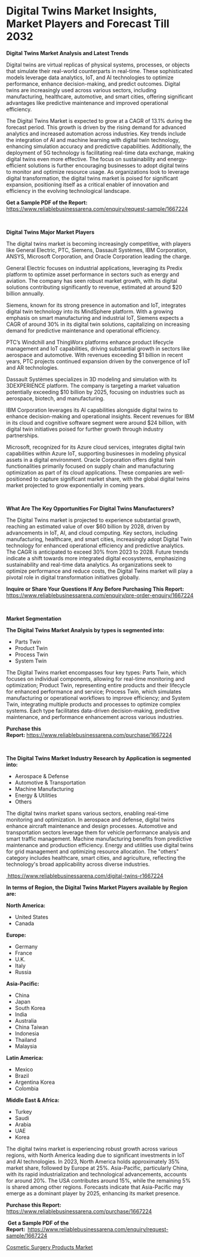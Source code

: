 <p><h1>Digital Twins Market Insights, Market Players and Forecast Till 2032</h1></p><p><strong>Digital Twins Market Analysis and Latest Trends</strong></p>
<p><p>Digital twins are virtual replicas of physical systems, processes, or objects that simulate their real-world counterparts in real-time. These sophisticated models leverage data analytics, IoT, and AI technologies to optimize performance, enhance decision-making, and predict outcomes. Digital twins are increasingly used across various sectors, including manufacturing, healthcare, automotive, and smart cities, offering significant advantages like predictive maintenance and improved operational efficiency.</p><p>The Digital Twins Market is expected to grow at a CAGR of 13.1% during the forecast period. This growth is driven by the rising demand for advanced analytics and increased automation across industries. Key trends include the integration of AI and machine learning with digital twin technology, enhancing simulation accuracy and predictive capabilities. Additionally, the deployment of 5G technology is facilitating real-time data exchange, making digital twins even more effective. The focus on sustainability and energy-efficient solutions is further encouraging businesses to adopt digital twins to monitor and optimize resource usage. As organizations look to leverage digital transformation, the digital twins market is poised for significant expansion, positioning itself as a critical enabler of innovation and efficiency in the evolving technological landscape.</p></p>
<p><strong>Get a Sample PDF of the Report:&nbsp;</strong> <a href="https://www.reliablebusinessarena.com/enquiry/request-sample/1667224?utm_campaign=2004&utm_medium=2&utm_source=Github&utm_content=ia&utm_term=06032025&utm_id=digital-twins">https://www.reliablebusinessarena.com/enquiry/request-sample/1667224</a></p>
<p>&nbsp;</p>
<p><strong>Digital Twins Major Market Players</strong></p>
<p><p>The digital twins market is becoming increasingly competitive, with players like General Electric, PTC, Siemens, Dassault Systèmes, IBM Corporation, ANSYS, Microsoft Corporation, and Oracle Corporation leading the charge. </p><p>General Electric focuses on industrial applications, leveraging its Predix platform to optimize asset performance in sectors such as energy and aviation. The company has seen robust market growth, with its digital solutions contributing significantly to revenue, estimated at around $20 billion annually.</p><p>Siemens, known for its strong presence in automation and IoT, integrates digital twin technology into its MindSphere platform. With a growing emphasis on smart manufacturing and industrial IoT, Siemens expects a CAGR of around 30% in its digital twin solutions, capitalizing on increasing demand for predictive maintenance and operational efficiency.</p><p>PTC’s Windchill and ThingWorx platforms enhance product lifecycle management and IoT capabilities, driving substantial growth in sectors like aerospace and automotive. With revenues exceeding $1 billion in recent years, PTC projects continued expansion driven by the convergence of IoT and AR technologies.</p><p>Dassault Systèmes specializes in 3D modeling and simulation with its 3DEXPERIENCE platform. The company is targeting a market valuation potentially exceeding $10 billion by 2025, focusing on industries such as aerospace, biotech, and manufacturing.</p><p>IBM Corporation leverages its AI capabilities alongside digital twins to enhance decision-making and operational insights. Recent revenues for IBM in its cloud and cognitive software segment were around $24 billion, with digital twin initiatives poised for further growth through industry partnerships.</p><p>Microsoft, recognized for its Azure cloud services, integrates digital twin capabilities within Azure IoT, supporting businesses in modeling physical assets in a digital environment. Oracle Corporation offers digital twin functionalities primarily focused on supply chain and manufacturing optimization as part of its cloud applications. These companies are well-positioned to capture significant market share, with the global digital twins market projected to grow exponentially in coming years.</p></p>
<p>&nbsp;</p>
<p><strong>What Are The Key Opportunities For Digital Twins Manufacturers?</strong></p>
<p><p>The Digital Twins market is projected to experience substantial growth, reaching an estimated value of over $60 billion by 2028, driven by advancements in IoT, AI, and cloud computing. Key sectors, including manufacturing, healthcare, and smart cities, increasingly adopt Digital Twin technology for enhanced operational efficiency and predictive analytics. The CAGR is anticipated to exceed 30% from 2023 to 2028. Future trends indicate a shift towards more integrated digital ecosystems, emphasizing sustainability and real-time data analytics. As organizations seek to optimize performance and reduce costs, the Digital Twins market will play a pivotal role in digital transformation initiatives globally.</p></p>
<p><strong>Inquire or Share Your Questions If Any Before Purchasing This Report:</strong> <a href="https://www.reliablebusinessarena.com/enquiry/pre-order-enquiry/1667224?utm_campaign=2004&utm_medium=2&utm_source=Github&utm_content=ia&utm_term=06032025&utm_id=digital-twins">https://www.reliablebusinessarena.com/enquiry/pre-order-enquiry/1667224</a></p>
<p>&nbsp;</p>
<p><strong>Market Segmentation</strong></p>
<p><strong>The Digital Twins Market Analysis by types is segmented into:</strong></p>
<p><ul><li>Parts Twin</li><li>Product Twin</li><li>Process Twin</li><li>System Twin</li></ul></p>
<p><p>The Digital Twins market encompasses four key types: Parts Twin, which focuses on individual components, allowing for real-time monitoring and optimization; Product Twin, representing entire products and their lifecycle for enhanced performance and service; Process Twin, which simulates manufacturing or operational workflows to improve efficiency; and System Twin, integrating multiple products and processes to optimize complex systems. Each type facilitates data-driven decision-making, predictive maintenance, and performance enhancement across various industries.</p></p>
<p><strong>Purchase this Report:&nbsp;</strong><a href="https://www.reliablebusinessarena.com/purchase/1667224?utm_campaign=2004&utm_medium=2&utm_source=Github&utm_content=ia&utm_term=06032025&utm_id=digital-twins">https://www.reliablebusinessarena.com/purchase/1667224</a></p>
<p>&nbsp;</p>
<p><strong>The Digital Twins Market Industry Research by Application is segmented into:</strong></p>
<p><ul><li>Aerospace & Defense</li><li>Automotive & Transportation</li><li>Machine Manufacturing</li><li>Energy & Utilities</li><li>Others</li></ul></p>
<p><p>The digital twins market spans various sectors, enabling real-time monitoring and optimization. In aerospace and defense, digital twins enhance aircraft maintenance and design processes. Automotive and transportation sectors leverage them for vehicle performance analysis and smart traffic management. Machine manufacturing benefits from predictive maintenance and production efficiency. Energy and utilities use digital twins for grid management and optimizing resource allocation. The "others" category includes healthcare, smart cities, and agriculture, reflecting the technology's broad applicability across diverse industries.</p></p>
<p><a href="https://www.reliablebusinessarena.com/digital-twins-r1667224?utm_campaign=2004&utm_medium=2&utm_source=Github&utm_content=ia&utm_term=06032025&utm_id=digital-twins">&nbsp;https://www.reliablebusinessarena.com/digital-twins-r1667224</a></p>
<p><strong>In terms of Region, the Digital Twins Market Players available by Region are:</strong></p>
<p>
    <p> <strong> North America: </strong>
        <ul>
            <li>United States</li>
            <li>Canada</li>
        </ul>
        </p> 
    <p> <strong> Europe: </strong>
        <ul>
            <li>Germany</li>
            <li>France</li>
            <li>U.K.</li>
            <li>Italy</li>
            <li>Russia</li>
        </ul>
        </p> 
    <p> <strong> Asia-Pacific: </strong>
        <ul>
            <li>China</li>
            <li>Japan</li>
            <li>South Korea</li>
            <li>India</li>
            <li>Australia</li>
            <li>China Taiwan</li>
            <li>Indonesia</li>
            <li>Thailand</li>
            <li>Malaysia</li>
        </ul>
        </p> 
    <p> <strong> Latin America: </strong>
        <ul>
            <li>Mexico</li>
            <li>Brazil</li>
            <li>Argentina Korea</li>
            <li>Colombia</li>
        </ul>
        </p> 
    <p> <strong> Middle East & Africa: </strong>
        <ul>
            <li>Turkey</li>
            <li>Saudi</li>
            <li>Arabia</li>
            <li>UAE</li>
            <li>Korea</li>
        </ul>
    </p>
    </p>
<p><p>The digital twins market is experiencing robust growth across various regions, with North America leading due to significant investments in IoT and AI technologies. In 2023, North America holds approximately 35% market share, followed by Europe at 25%. Asia-Pacific, particularly China, with its rapid industrialization and technological advancements, accounts for around 20%. The USA contributes around 15%, while the remaining 5% is shared among other regions. Forecasts indicate that Asia-Pacific may emerge as a dominant player by 2025, enhancing its market presence.</p></p>
<p><strong>Purchase this Report: </strong><a href="https://www.reliablebusinessarena.com/purchase/1667224?utm_campaign=2004&utm_medium=2&utm_source=Github&utm_content=ia&utm_term=06032025&utm_id=digital-twins">https://www.reliablebusinessarena.com/purchase/1667224</a></p>
<p>&nbsp;<strong>Get a Sample PDF of the Report:&nbsp;&nbsp;</strong><a href="https://www.reliablebusinessarena.com/enquiry/request-sample/1667224?utm_campaign=2004&utm_medium=2&utm_source=Github&utm_content=ia&utm_term=06032025&utm_id=digital-twins">https://www.reliablebusinessarena.com/enquiry/request-sample/1667224</a></p>
<p><strong></strong></p>
<p><p><a href="https://github.com/globismark/Market-Research-Report-List-6/blob/main/cosmetic-surgery-products-market.md?utm_campaign=2004&utm_medium=2&utm_source=Github&utm_content=ia&utm_term=06032025&utm_id=digital-twins">Cosmetic Surgery Products Market</a></p></p>